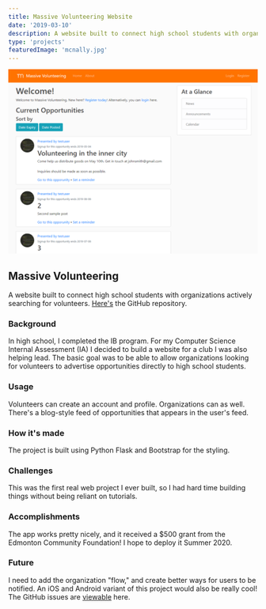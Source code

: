 ```yaml
---
title: Massive Volunteering Website
date: '2019-03-10'
description: A website built to connect high school students with organizations actively searching for volunteers.
type: 'projects'
featuredImage: 'mcnally.jpg'
---
```


![Massive Volunteering app main screen](./massive-homepage.png 'Massive Volunteering app main screen')

## Massive Volunteering

A website built to connect high school students with organizations actively searching for volunteers. [Here's](https://github.com/michaelfromyeg/Massive-Volunteering) the GitHub repository.

### Background

In high school, I completed the IB program. For my Computer Science Internal Assessment (IA) I decided to build a website for a club I was also helping lead. The basic goal was to be able to allow organizations looking for volunteers to advertise opportunities directly to high school students.

### Usage

Volunteers can create an account and profile. Organizations can as well. There's a blog-style feed of opportunities that appears in the user's feed.

### How it's made

The project is built using Python Flask and Bootstrap for the styling.

### Challenges

This was the first real web project I ever built, so I had hard time building things without being reliant on tutorials.

### Accomplishments

The app works pretty nicely, and it received a \$500 grant from the Edmonton Community Foundation! I hope to deploy it Summer 2020.

### Future

I need to add the organization "flow," and create better ways for users to be notified. An iOS and Android variant of this project would also be really cool! The GitHub issues are [viewable](https://github.com/michaelfromyeg/Massive-Volunteering/issues) here.
